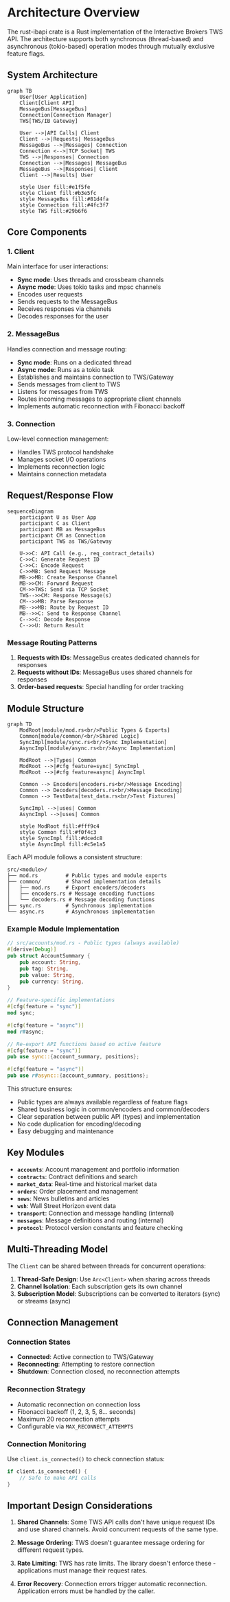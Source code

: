 # Architecture Overview

The rust-ibapi crate is a Rust implementation of the Interactive Brokers TWS API. The architecture supports both synchronous (thread-based) and asynchronous (tokio-based) operation modes through mutually exclusive feature flags.

## System Architecture

```mermaid
graph TB
    User[User Application]
    Client[Client API]
    MessageBus[MessageBus]
    Connection[Connection Manager]
    TWS[TWS/IB Gateway]
    
    User -->|API Calls| Client
    Client -->|Requests| MessageBus
    MessageBus -->|Messages| Connection
    Connection <-->|TCP Socket| TWS
    TWS -->|Responses| Connection
    Connection -->|Messages| MessageBus
    MessageBus -->|Responses| Client
    Client -->|Results| User
    
    style User fill:#e1f5fe
    style Client fill:#b3e5fc
    style MessageBus fill:#81d4fa
    style Connection fill:#4fc3f7
    style TWS fill:#29b6f6
```

## Core Components

### 1. Client
Main interface for user interactions:
- **Sync mode**: Uses threads and crossbeam channels
- **Async mode**: Uses tokio tasks and mpsc channels
- Encodes user requests
- Sends requests to the MessageBus
- Receives responses via channels
- Decodes responses for the user

### 2. MessageBus
Handles connection and message routing:
- **Sync mode**: Runs on a dedicated thread
- **Async mode**: Runs as a tokio task
- Establishes and maintains connection to TWS/Gateway
- Sends messages from client to TWS
- Listens for messages from TWS
- Routes incoming messages to appropriate client channels
- Implements automatic reconnection with Fibonacci backoff

### 3. Connection
Low-level connection management:
- Handles TWS protocol handshake
- Manages socket I/O operations
- Implements reconnection logic
- Maintains connection metadata

## Request/Response Flow

```mermaid
sequenceDiagram
    participant U as User App
    participant C as Client
    participant MB as MessageBus
    participant CM as Connection
    participant TWS as TWS/Gateway
    
    U->>C: API Call (e.g., req_contract_details)
    C->>C: Generate Request ID
    C->>C: Encode Request
    C->>MB: Send Request Message
    MB->>MB: Create Response Channel
    MB->>CM: Forward Request
    CM->>TWS: Send via TCP Socket
    TWS-->>CM: Response Message(s)
    CM-->>MB: Parse Response
    MB-->>MB: Route by Request ID
    MB-->>C: Send to Response Channel
    C-->>C: Decode Response
    C-->>U: Return Result
```

### Message Routing Patterns

1. **Requests with IDs**: MessageBus creates dedicated channels for responses
2. **Requests without IDs**: MessageBus uses shared channels for responses
3. **Order-based requests**: Special handling for order tracking

## Module Structure

```mermaid
graph TD
    ModRoot[module/mod.rs<br/>Public Types & Exports]
    Common[module/common/<br/>Shared Logic]
    SyncImpl[module/sync.rs<br/>Sync Implementation]
    AsyncImpl[module/async.rs<br/>Async Implementation]
    
    ModRoot -->|Types| Common
    ModRoot -->|#cfg feature=sync| SyncImpl
    ModRoot -->|#cfg feature=async| AsyncImpl
    
    Common --> Encoders[encoders.rs<br/>Message Encoding]
    Common --> Decoders[decoders.rs<br/>Message Decoding]
    Common --> TestData[test_data.rs<br/>Test Fixtures]
    
    SyncImpl -->|uses| Common
    AsyncImpl -->|uses| Common
    
    style ModRoot fill:#fff9c4
    style Common fill:#f0f4c3
    style SyncImpl fill:#dcedc8
    style AsyncImpl fill:#c5e1a5
```

Each API module follows a consistent structure:

```
src/<module>/
├── mod.rs         # Public types and module exports
├── common/        # Shared implementation details
│   ├── mod.rs     # Export encoders/decoders
│   ├── encoders.rs # Message encoding functions
│   └── decoders.rs # Message decoding functions
├── sync.rs        # Synchronous implementation
└── async.rs       # Asynchronous implementation
```

### Example Module Implementation

```rust
// src/accounts/mod.rs - Public types (always available)
#[derive(Debug)]
pub struct AccountSummary {
    pub account: String,
    pub tag: String,
    pub value: String,
    pub currency: String,
}

// Feature-specific implementations
#[cfg(feature = "sync")]
mod sync;

#[cfg(feature = "async")]
mod r#async;

// Re-export API functions based on active feature
#[cfg(feature = "sync")]
pub use sync::{account_summary, positions};

#[cfg(feature = "async")]
pub use r#async::{account_summary, positions};
```

This structure ensures:
- Public types are always available regardless of feature flags
- Shared business logic in common/encoders and common/decoders
- Clear separation between public API (types) and implementation
- No code duplication for encoding/decoding
- Easy debugging and maintenance

## Key Modules

- **`accounts`**: Account management and portfolio information
- **`contracts`**: Contract definitions and search
- **`market_data`**: Real-time and historical market data
- **`orders`**: Order placement and management
- **`news`**: News bulletins and articles
- **`wsh`**: Wall Street Horizon event data
- **`transport`**: Connection and message handling (internal)
- **`messages`**: Message definitions and routing (internal)
- **`protocol`**: Protocol version constants and feature checking

## Multi-Threading Model

The `Client` can be shared between threads for concurrent operations:

1. **Thread-Safe Design**: Use `Arc<Client>` when sharing across threads
2. **Channel Isolation**: Each subscription gets its own channel
3. **Subscription Model**: Subscriptions can be converted to iterators (sync) or streams (async)

## Connection Management

### Connection States
- **Connected**: Active connection to TWS/Gateway
- **Reconnecting**: Attempting to restore connection
- **Shutdown**: Connection closed, no reconnection attempts

### Reconnection Strategy
- Automatic reconnection on connection loss
- Fibonacci backoff (1, 2, 3, 5, 8... seconds)
- Maximum 20 reconnection attempts
- Configurable via `MAX_RECONNECT_ATTEMPTS`

### Connection Monitoring
Use `client.is_connected()` to check connection status:
```rust
if client.is_connected() {
    // Safe to make API calls
}
```

## Important Design Considerations

1. **Shared Channels**: Some TWS API calls don't have unique request IDs and use shared channels. Avoid concurrent requests of the same type.

2. **Message Ordering**: TWS doesn't guarantee message ordering for different request types.

3. **Rate Limiting**: TWS has rate limits. The library doesn't enforce these - applications must manage their request rates.

4. **Error Recovery**: Connection errors trigger automatic reconnection. Application errors must be handled by the caller.